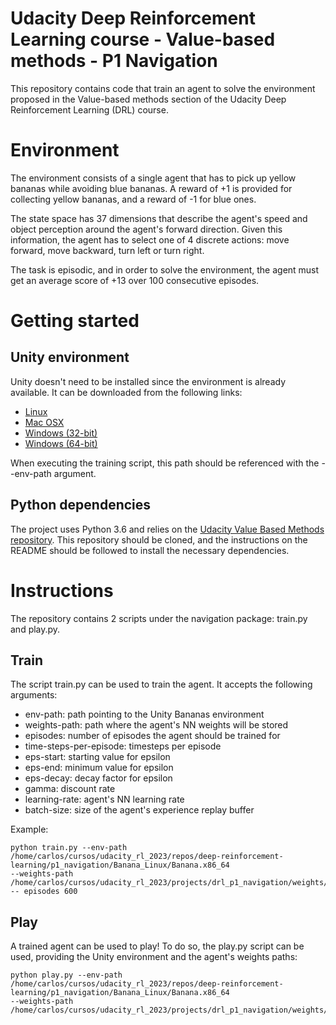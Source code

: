 # Udacity Deep Reinforcement Learning course - Value-based methods - P1 Navigation
This repository contains code that train an agent to solve the environment proposed in the Value-based methods section
of the Udacity Deep Reinforcement Learning (DRL) course.

# Environment

The environment consists of a single agent that has to pick up yellow bananas while avoiding blue bananas. A reward
of +1 is provided for collecting yellow bananas, and a reward of -1 for blue ones.

The state space has 37 dimensions that describe the agent's speed and object perception around the agent's forward
direction. Given this information, the agent has to select one of 4 discrete actions: move forward, move backward,
turn left or turn right.

The task is episodic, and in order to solve the environment, the agent must get an average score of +13 over 100
consecutive episodes.

# Getting started

## Unity environment
Unity doesn't need to be installed since the environment is already available. It can be downloaded from the following
links:

- [Linux](https://s3-us-west-1.amazonaws.com/udacity-drlnd/P1/Banana/Banana_Linux.zip)
- [Mac OSX](https://s3-us-west-1.amazonaws.com/udacity-drlnd/P1/Banana/Banana.app.zip)
- [Windows (32-bit)](https://s3-us-west-1.amazonaws.com/udacity-drlnd/P1/Banana/Banana_Windows_x86.zip)
- [Windows (64-bit)](https://s3-us-west-1.amazonaws.com/udacity-drlnd/P1/Banana/Banana_Windows_x86_64.zip)

When executing the training script, this path should be referenced with the --env-path argument.

## Python dependencies
The project uses Python 3.6 and relies on the [Udacity Value Based Methods repository](https://github.com/udacity/Value-based-methods#dependencies).
This repository should be cloned, and the instructions on the README should be followed to install the necessary
dependencies.

# Instructions
The repository contains 2 scripts under the navigation package: train.py and play.py.

## Train
The script train.py can be used to train the agent. It accepts the following arguments:
- env-path: path pointing to the Unity Bananas environment
- weights-path: path where the agent's NN weights will be stored
- episodes: number of episodes the agent should be trained for
- time-steps-per-episode: timesteps per episode
- eps-start: starting value for epsilon
- eps-end: minimum value for epsilon
- eps-decay: decay factor for epsilon
- gamma: discount rate
- learning-rate: agent's NN learning rate
- batch-size: size of the agent's experience replay buffer

Example: 
```
python train.py --env-path /home/carlos/cursos/udacity_rl_2023/repos/deep-reinforcement-learning/p1_navigation/Banana_Linux/Banana.x86_64
--weights-path /home/carlos/cursos/udacity_rl_2023/projects/drl_p1_navigation/weights/agent_weights.pth
-- episodes 600
```

## Play
A trained agent can be used to play! To do so, the play.py script can be used, providing the Unity environment and
the agent's weights paths:

```
python play.py --env-path /home/carlos/cursos/udacity_rl_2023/repos/deep-reinforcement-learning/p1_navigation/Banana_Linux/Banana.x86_64
--weights-path /home/carlos/cursos/udacity_rl_2023/projects/drl_p1_navigation/weights/agent_weights.pth
```

